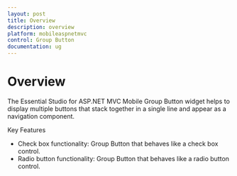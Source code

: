 ```yaml
---
layout: post
title: Overview
description: overview
platform: mobileaspnetmvc
control: Group Button
documentation: ug
---
```


# Overview

The Essential Studio for ASP.NET MVC Mobile Group Button widget helps to display multiple buttons that stack together in a single line and appear as a navigation component.

Key Features

* Check box functionality: Group Button that behaves like a check box control.
* Radio button functionality: Group Button that behaves like a radio button control.
